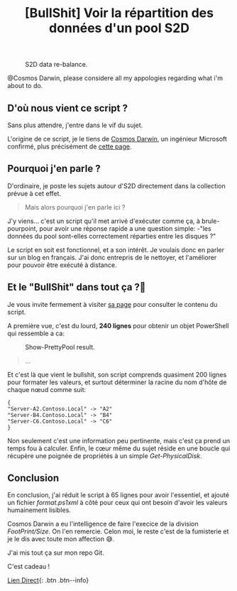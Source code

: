 ﻿---
title: "[BullShit] Voir la répartition des données d'un pool S2D"
excerpt: "La cmdlet de fumiste, gratter du code pour rien."
category: S2D
classes: wide
tags: 
  - BullShit
  - S2D
  - PowerShell
  - Show-PrettyPool
header:
  teaser: /assets/images/2022-07-180-HS-Outlook-teaser.webp
---

<figure style="width: 500px" class="align-center">
  <img src="{{ site.url }}{{ site.baseurl }}/assets/images/S2D-Slabs-re-balance.gif" alt="">
  <figcaption>S2D data re-balance.</figcaption>
</figure>

@Cosmos Darwin, please considere all my appologies regarding what i'm about to do.

## D'où nous vient ce script ?

Sans plus attendre, j'entre dans le vif du sujet.

L'origine de ce script, je le tiens de [Cosmos Darwin](https://twitter.com/CosmosDarwin), un ingénieur Microsoft confirmé, plus précisément de [cette page](https://techcommunity.microsoft.com/t5/storage-at-microsoft/deep-dive-the-storage-pool-in-storage-spaces-direct/ba-p/425959).

## Pourquoi j'en parle ?

D'ordinaire, je poste les sujets autour d'S2D directement dans la collection prévue à cet effet. 

> Mais alors pourquoi j'en parle ici ?

J'y viens... c'est un script qu'il met arrivé d'exécuter comme ça, à brule-pourpoint, pour avoir une réponse rapide a une question simple: -"les données du pool sont-elles correctement réparties entre les disques ?"

Le script en soit est fonctionnel, et a son intérêt. Je voulais donc en parler sur un blog en français. J'ai donc entrepris de le nettoyer, et l'améliorer pour pouvoir être exécuté à distance.

## Et le "BullShit" dans tout ça ?🤔

Je vous invite fermement à visiter [sa page](https://techcommunity.microsoft.com/t5/storage-at-microsoft/deep-dive-the-storage-pool-in-storage-spaces-direct/ba-p/425959) pour consulter le contenu du script.

A première vue, c'est du lourd, __240 lignes__ pour obtenir un objet PowerShell qui ressemble a ca:

<figure style="width: 500px" class="align-center">
  <img src="{{ site.url }}{{ site.baseurl }}/assets/images/Show-PrettyPoolObject.webp" alt="">
  <figcaption>Show-PrettyPool result.</figcaption>
</figure>

> ...

Et c'est là que vient le bullshit, son script comprends quasiment 200 lignes pour formater les valeurs, et surtout déterminer la racine du nom d'hôte de chaque nœud comme suit:

```
{
"Server-A2.Contoso.Local" -> "A2"
"Server-B4.Contoso.Local" -> "B4"
"Server-C6.Contoso.Local" -> "C6"
}
```

Non seulement c'est une information peu pertinente, mais c'est ça prend un temps fou à calculer.
Enfin, le cœur même du sujet réside en une boucle qui récupère une poignée de propriétés à un simple _Get-PhysicalDisk_.

## Conclusion

En conclusion, j'ai réduit le script à 65 lignes pour avoir l'essentiel, et ajouté un fichier _format.ps1xml_ à côté pour ceux qui ont besoin d'avoir les valeurs humainement lisibles.

Cosmos Darwin a eu l'intelligence de faire l'execice de la division _FootPrint/Size_. On l'en remercie. Celon moi, le reste c'est de la fumisterie et je le dis avec toute mon affection 😅.

J'ai mis tout ça sur mon repo Git.

C'est cadeau !

[Lien Direct](https://github.com/MickaelRoy/Cmdlets/tree/main/Show-PrettyPool){: .btn .btn--info}